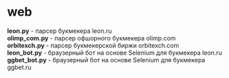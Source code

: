 # web

<b>leon.py</b> - парсер букмекера leon.ru<br>
<b>olimp_com.py</b> - парсер офшорного букмекера olimp.com<br>
<b>orbitexch.py</b> - парсер букмекерской биржи orbitexch.com<br>
<b>leon_bot.py</b> - браузерный бот на основе Selenium для букмекера leon.ru<br>
<b>ggbet_bot.py</b> - браузерный бот на основе Selenium для букмекера ggbet.ru<br>
